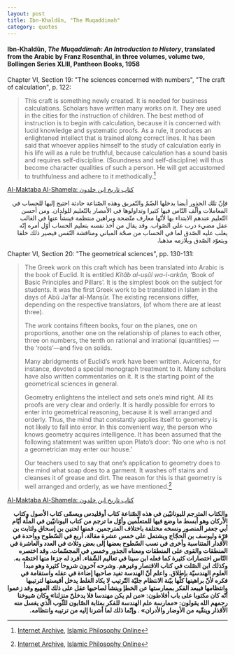 ```yaml
---
layout: post
title: Ibn-Khaldûn, "The Muqaddimah" 
category: quotes
---
```


#### Ibn-Khaldûn, *The Muqaddimah: An Introduction to History*, translated from the Arabic by Franz Rosenthal, in three volumes, volume two, Bollingen Series XLIII, Pantheon Books, 1958

Chapter VI, Section 19: "The sciences concerned with numbers", "The craft of calculation", p. 122:

> This craft is something newly created. It is needed for business calculations. Scholars have written many works on it. They are used in the cities for the instruction of children. The best method of instruction is to begin with calculation, because it is concerned with lucid knowledge and systematic proofs. As a rule, it produces an enlightened intellect that is trained along correct lines. It has been said that whoever applies himself to the study of calculation early in his life will as a rule be truthful, because calculation has a sound basis and requires self-discipline. (Soundness and self-discipline) will thus become character qualities of such a person. He will get accustomed to truthfulness and adhere to it methodically.[^1]

[^1]: [Internet Archive](https://archive.org/details/dli.ernet.244933/page/122/mode/1up), [Islamic Philosophy Online](http://www.muslimphilosophy.com/ik/Muqaddimah/)

[Al-Maktaba Al-Shamela: <span dir="rtl">كتاب تاريخ ابن خلدون</span>](https://shamela.ws/book/12320/633) 

<p dir="rtl">فإنّ تلك الجذور أيضا يدخلها الضّمّ والتّفريق وهذه الصّناعة حادثة احتيج إليها للحساب في المعاملات وألّف النّاس فيها كثيرا وتداولوها في الأمصار بالتّعليم للولدان. ومن أحسن التّعليم عندهم الابتداء بها لأنّها معارف متّضحة وبراهين منتظمة فينشأ عنها في الغالب عقل مضيء درب على الصّواب. وقد يقال من أخذ نفسه بتعليم الحساب أوّل أمره إنّه يغلب عليه الصّدق لما في الحساب من صحّة المباني ومناقشة النّفس فيصير ذلك خلقا ويتعوّد الصّدق ويلازمه مذهبا.</p>

Chapter VI, Section 20: "The geometrical sciences", pp. 130-131:

> The Greek work on this craft which has been translated into Arabic is the book of Euclid. It is entitled *Kitâb al-uṣûl wa-l-arkân*, ‘Book of Basic Principles and Pillars’. It is the simplest book on the subject for students. It was the first Greek work to be translated in Islam in the days of Abû Ja‘far al-Manṣûr. The existing recensions differ, depending on the respective translators, (of whom there are at least three).
>
> The work contains fifteen books, four on the planes, one on proportions, another one on the relationship of planes to each other, three on numbers, the tenth on rational and irrational (quantities) —the ‘roots’—and five on solids.
>
> Many abridgments of Euclid’s work have been written. Avicenna, for instance, devoted a special monograph treatment to it. Many scholars have also written commentaries on it. It is the starting point of the geometrical sciences in general.
>
> Geometry enlightens the intellect and sets one’s mind right. All its proofs are very clear and orderly. It is hardly possible for errors to enter into geometrical reasoning, because it is well arranged and orderly. Thus, the mind that constantly applies itself to geometry is not likely to fall into error. In this convenient way, the person who knows geometry acquires intelligence. It has been assumed that the following statement was written upon Plato’s door: ‘No one who is not a geometrician may enter our house.’
>
> Our teachers used to say that one’s application to geometry does to the mind what soap does to a garment. It washes off stains and cleanses it of grease and dirt. The reason for this is that geometry is well arranged and orderly, as we have mentioned.[^1]

[Al-Maktaba Al-Shamela: <span dir="rtl">كتاب تاريخ ابن خلدون</span>](https://shamela.ws/book/12320/637)

**<p dir="rtl">والكتاب المترجم لليونانيّين في هذه الصّناعة كتاب أوقليدس ويسمّى كتاب الأصول وكتاب الأركان وهو أبسط ما وضع فيها للمتعلّمين وأوّل ما ترجم من كتاب اليونانيّين في الملّة أيّام أبي جعفر المنصور ونسخه مختلفة باختلاف المترجمين. فمنها لحنين بن إسحاق ولثابت بن قرّة وليوسف بن الحجّاج ويشتمل على خمس عشرة مقالة، أربع في السّطوح وواحدة في الأقدار المتناسبة وأخرى في نسب السّطوح بعضها إلى بعض وثلاث في العدد والعاشرة في المنطقات والقوى على المنطقات ومعناه الجذور وخمس في المجسّمات. وقد اختصره النّاس اختصارات  كثيرة كما فعله ابن سينا في تعاليم الشّفاء. أفرد له جزءا منها اختصّه به. وكذلك ابن الصّلت في كتاب الاقتصار وغيرهم. وشرحه آخرون شروحا كثيرة وهو مبدأ العلوم الهندسيّة بإطلاق. واعلم أنّ الهندسة تفيد صاحبها إضاءة في عقله واستقامة في فكره لأنّ براهينها كلّها بيّنة الانتظام جليّة التّرتيب لا يكاد الغلط يدخل أقيستها لترتيبها وانتظامها فيبعد الفكر بممارستها عن الخطإ وينشأ لصاحبها عقل على ذلك المهيع وقد زعموا أنّه كان مكتوبا على باب أفلاطون: «من لم يكن مهندسا فلا يدخلنّ منزلنا» وكان شيوخنا رحمهم الله يقولون: «ممارسة علم الهندسة للفكر بمثابة الصّابون للثّوب الّذي يغسل منه الأقذار وينقّيه من الأوضار والأدران» . وإنّما ذلك لما أشرنا إليه من ترتيبه وانتظامه.</p></strong>**